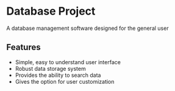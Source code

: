 Database Project
===============
A database management software designed for the general user

Features
------------
- Simple, easy to understand user interface
- Robust data storage system
- Provides the ability to search data
- Gives the option for user customization
